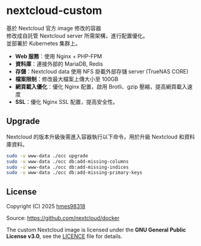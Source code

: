 # nextcloud-custom
基於 Nextcloud 官方 image 修改的容器  
修改成自託管 Nextcloud server 所需架構，進行配置優化。  
並部署於 Kubernetes 集群上。  

- **Web 服務**：使用 Nginx + PHP-FPM
- **資料庫**：連接外部的 MariaDB, Redis 
- **存儲**：Nextcloud data 使用 NFS 掛載外部存儲 server (TrueNAS CORE)
- **檔案限制**：修改最大檔案上傳大小至 100GB
- **網頁載入優化**：優化 Nginx 配置，啟用 Brotli、gzip 壓縮，提高網頁載入速度
- **SSL**：優化 Nginx SSL 配置，提高安全性。


## Upgrade
Nextcloud 的版本升級後需進入容器執行以下命令，用於升級 Nextcloud 和資料庫資料。  
```bash
sudo -u www-data ./occ upgrade
sudo -u www-data ./occ db:add-missing-columns
sudo -u www-data ./occ db:add-missing-indices
sudo -u www-data ./occ db:add-missing-primary-keys
```


## License
Copyright (C) 2025  [hmes98318](https://github.com/hmes98318)  

Source: https://github.com/nextcloud/docker  

The custom Nextcloud image is licensed under the **GNU General Public License v3.0**, see the [LICENCE](./LICENSE) file for details.  
